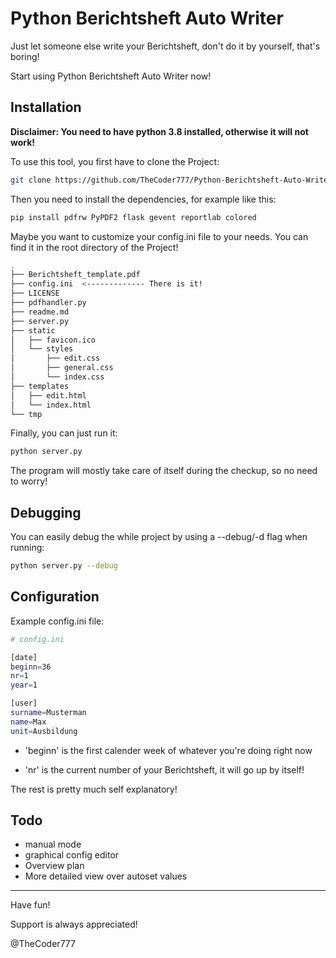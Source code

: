 # Python Berichtsheft Auto Writer

Just let someone else write your Berichtsheft, don't do it by yourself, that's boring!

Start using Python Berichtsheft Auto Writer now!



## Installation

**Disclaimer: You need to have python 3.8 installed, otherwise it will not work!**

To use this tool, you first have to clone the Project:

```bash
git clone https://github.com/TheCoder777/Python-Berichtsheft-Auto-Writer.git
```

Then you need to install the dependencies, for example like this:

```bash
pip install pdfrw PyPDF2 flask gevent reportlab colored
```

Maybe you want to customize your config.ini file to your needs. You can find it in the root directory of the Project!

```bash
.
├── Berichtsheft_template.pdf
├── config.ini	<------------- There is it!
├── LICENSE
├── pdfhandler.py
├── readme.md
├── server.py
├── static
│   ├── favicon.ico
│   └── styles
│       ├── edit.css
│       ├── general.css
│       └── index.css
├── templates
│   ├── edit.html
│   └── index.html
└── tmp
```



Finally, you can just run it:

```bash
python server.py
```

The program will mostly take care of itself during the checkup, so no need to worry!



## Debugging

You can easily debug the while project by using a --debug/-d flag when running:

```bash
python server.py --debug
```



## Configuration

Example config.ini file:

```bash
# config.ini

[date]
beginn=36
nr=1
year=1

[user]
surname=Musterman
name=Max
unit=Ausbildung
```

- 'beginn' is the first calender week of whatever you're doing right now

- 'nr' is the current number of your Berichtsheft, it will go up by itself!

The rest is pretty much self explanatory!

## Todo

- manual mode
- graphical config editor
- Overview plan
- More detailed view over autoset values

------

Have fun!

Support is always appreciated!

@TheCoder777